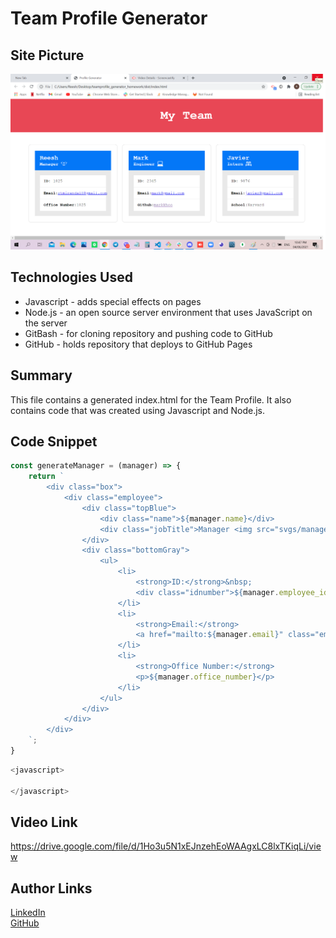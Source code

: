# Team Profile Generator

## Site Picture
![Site](tpg.png)

## Technologies Used
- Javascript - adds special effects on pages
- Node.js - an open source server environment that uses JavaScript on the server
- GitBash - for cloning repository and pushing code to GitHub
- GitHub - holds repository that deploys to GitHub Pages

## Summary
This file contains a generated index.html  for the Team Profile. It also contains code that was created using Javascript and Node.js. 

## Code Snippet
```javascript
const generateManager = (manager) => {
    return `
        <div class="box">
            <div class="employee">
                <div class="topBlue">
                    <div class="name">${manager.name}</div>
                    <div class="jobTitle">Manager <img src="svgs/manager.svg" alt="Manager" /></div>
                </div>
                <div class="bottomGray">
                    <ul>
                        <li>
                            <strong>ID:</strong>&nbsp;
                            <div class="idnumber">${manager.employee_id}</div>
                        </li>
                        <li>
                            <strong>Email:</strong>
                            <a href="mailto:${manager.email}" class="email">${manager.email}</a>
                        </li>
                        <li>
                            <strong>Office Number:</strong>
                            <p>${manager.office_number}</p>
                        </li>
                    </ul>
                </div>
            </div>
        </div>
    `;
}
```

```javascript
<javascript>

</javascript>
```
## Video Link
https://drive.google.com/file/d/1Ho3u5N1xEJnzehEoWAAgxLC8lxTKiqLi/view

## Author Links 
[LinkedIn](https://www.linkedin.com/in/rosario-miranda-b81170132/)<br />
[GitHub](https://github.com/rtmiranda18)
